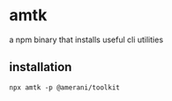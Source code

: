 # amtk
a npm binary that installs useful cli utilities

## installation
```
npx amtk -p @amerani/toolkit
```